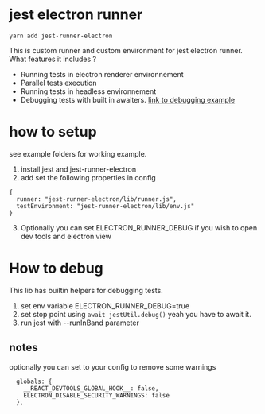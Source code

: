 # jest electron runner

```
yarn add jest-runner-electron
```

This is custom runner and custom environment for jest electron runner.
What features it includes ?

- Running tests in electron renderer environnement
- Parallel tests execution
- Running tests in headless environnement
- Debugging tests with built in awaiters.
  [link to debugging example](https://share.vidyard.com/watch/W6MVKuEw84Kkd1Ti9csK6W?)

# how to setup

see example folders for working example.

1. install jest and jest-runner-electron
2. add set the following properties in config

```
{
  runner: "jest-runner-electron/lib/runner.js",
  testEnvironment: "jest-runner-electron/lib/env.js"
}
```

3. Optionally you can set ELECTRON_RUNNER_DEBUG if you wish to open dev tools and electron view

# How to debug

This lib has builtin helpers for debugging tests.

1. set env variable ELECTRON_RUNNER_DEBUG=true
2. set stop point using `await jestUtil.debug()` yeah you have to await it.
3. run jest with --runInBand parameter

## notes

optionally you can set to your config to remove some warnings

```
  globals: {
    __REACT_DEVTOOLS_GLOBAL_HOOK__: false,
    ELECTRON_DISABLE_SECURITY_WARNINGS: false
  },

```
